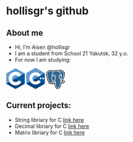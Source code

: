 # hollisgr's github

## About me
- Hi, I’m Aisen @hollisgr
- I am a student from School 21 Yakutsk, 32 y.o.
- For now I am studying:

![c](logos/c.png)
![cpp](logos/cpp.png)
![psql](logos/psql.png)

## Current projects:

- String libriary for C [link here](https://github.com/hollisgr/s21/tree/main/String)
- Decimal libriary for C [link here](https://github.com/hollisgr/s21/tree/main/Decimal)
- Matrix libriary for C [link here](https://github.com/hollisgr/s21/tree/main/Matrix)
